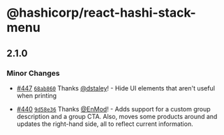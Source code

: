 # @hashicorp/react-hashi-stack-menu

## 2.1.0

### Minor Changes

- [#447](https://github.com/hashicorp/react-components/pull/447) [`68ab860`](https://github.com/hashicorp/react-components/commit/68ab860ae59f6df3b81a57eee953f6c33af3a75b) Thanks [@dstaley](https://github.com/dstaley)! - Hide UI elements that aren't useful when printing

- [#440](https://github.com/hashicorp/react-components/pull/440) [`9d58e36`](https://github.com/hashicorp/react-components/commit/9d58e36808c6d12aeeb283fb8fed8706e121dcc0) Thanks [@EnMod](https://github.com/EnMod)! - Adds support for a custom group description and a group CTA. Also, moves some products around and updates the right-hand side, all to reflect current information.
